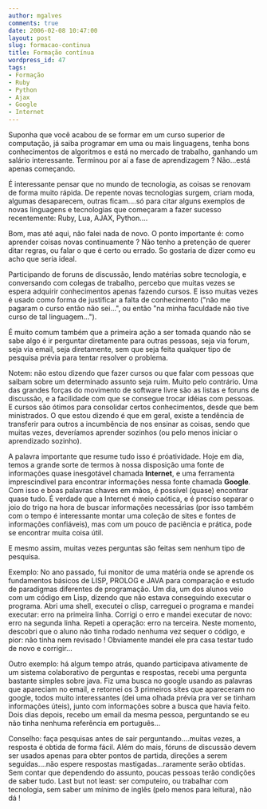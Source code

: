 ```yaml
---
author: mgalves
comments: true
date: 2006-02-08 10:47:00
layout: post
slug: formacao-continua
title: Formação contínua
wordpress_id: 47
tags:
- Formação
- Ruby
- Python
- Ajax
- Google
- Internet
---
```


Suponha que você acabou de se formar em um curso superior de computação, já saiba programar em uma ou mais linguagens, tenha bons conhecimentos de algoritmos e está no mercado de trabalho, ganhando um salário interessante. Terminou por aí a fase de aprendizagem ? Não...está apenas começando.

É interessante pensar que no mundo de tecnologia, as coisas se renovam de forma muito rápida. De repente novas tecnologias surgem, criam moda, algumas desaparecem, outras ficam....só para citar alguns exemplos de novas linguagens e tecnologias que começaram a fazer sucesso recentemente: Ruby, Lua, AJAX, Python....

Bom, mas até aqui, não falei nada de novo. O ponto importante é: como aprender coisas novas continuamente ? Não tenho a pretenção de querer ditar regras, ou falar o que é certo ou errado. So gostaria de dizer como eu acho que seria ideal.

Participando de foruns de discussão, lendo matérias sobre tecnologia, e conversando com colegas de trabalho, percebo que muitas vezes se espera adquirir conhecimentos apenas fazendo cursos. E isso muitas vezes é usado como forma de justificar a falta de conhecimento ("não me pagaram o curso então não sei...", ou então "na minha faculdade não tive curso de tal linguagem...").

É muito comum também que a primeira ação a ser tomada quando não se sabe algo é ir perguntar diretamente para outras pessoas, seja via forum, seja via email, seja diretamente, sem que seja feita qualquer tipo de pesquisa prévia para tentar resolver o problema.

Notem: não estou dizendo que fazer cursos ou que falar com pessoas que saibam sobre um determinado assunto seja ruim. Muito pelo contrário. Uma das grandes forças do movimento de software livre são as listas e foruns de discussão, e a facilidade com que se consegue trocar idéias com pessoas. E cursos são ótimos para consolidar certos conhecimentos, desde que bem ministrados. O que estou dizendo é que em geral, existe a tendência de transferir para outros a incumbência de nos ensinar as coisas, sendo que muitas vezes, deveríamos aprender sozinhos (ou pelo menos iniciar o aprendizado sozinho).

A palavra importante que resume tudo isso é próatividade. Hoje em dia, temos a grande sorte de termos à nossa disposição uma fonte de informações quase inesgotável chamada **Internet**, e uma ferramenta imprescindível para encontrar informações nessa fonte chamada **Google**. Com isso e boas palavras chaves em mãos, é possível (quase) encontrar quase tudo. É verdade que a Internet é meio caótica, e é preciso separar o joio do trigo na hora de buscar informações necessárias (por isso também com o tempo é interessante montar uma coleção de sites e fontes de informações confiáveis), mas com um pouco de paciência e prática, pode se encontrar muita coisa útil.

E mesmo assim, muitas vezes perguntas são feitas sem nenhum tipo de pesquisa.

Exemplo: No ano passado, fui monitor de uma matéria onde se aprende os fundamentos básicos de LISP, PROLOG e JAVA para comparação e estudo de paradigmas diferentes de programação. Um dia, um dos alunos veio com um código em Lisp, dizendo que não estava conseguindo executar o programa. Abri uma shell, executei o clisp, carreguei o programa e mandei executar: erro na primeira linha. Corrigi o erro e mandei executar de novo: erro na segunda linha. Repeti a operação: erro na terceira. Neste momento, descobri que o aluno não tinha rodado nenhuma vez sequer o código, e pior: não tinha nem revisado ! Obviamente mandei ele pra casa testar tudo de novo e corrigir...

Outro exemplo: há algum tempo atrás, quando participava ativamente de um sistema colaborativo de perguntas e respostas, recebi uma pergunta bastante simples sobre java. Fiz uma busca no google usando as palavras que apareciam no email, e retornei os 3 primeiros sites que apareceram no google, todos muito interessantes (dei uma olhada prévia pra ver se tinham informações úteis), junto com informações sobre a busca que havia feito. Dois dias depois, recebo um email da mesma pessoa, perguntando se eu não tinha nenhuma referência em português...

Conselho: faça pesquisas antes de sair perguntando....muitas vezes, a resposta é obtida de forma fácil. Além do mais, fóruns de discussão devem ser usados apenas para obter pontos de partida, direções a serem seguidas....não espere respostas mastigadas...raramente serão obtidas. Sem contar que dependendo do assunto, poucas pessoas terão condições de saber tudo. Last but not least: ser computeiro, ou trabalhar com tecnologia, sem saber um mínimo de inglês (pelo menos para leitura), não dá !
